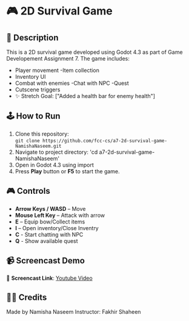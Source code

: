 # 🎮 2D Survival Game

## 🚀 Description
This is a 2D survival game developed using Godot 4.3 as part of Game Developement Assignment 7. The game includes:
- Player movement
-Item collection
- Inventory UI
- Combat with enemies
-Chat with NPC
-Quest
- Cutscene triggers
- ✨ Stretch Goal: ["Added a health bar for enemy health"]

## 🕹️ How to Run
1. Clone this repository:  
   `git clone https://github.com/fcc-cs/a7-2d-survival-game-NamishaNaseem.git`
2. Navigate to project directory:
	'cd a7-2d-survival-game-NamishaNaseem'
3. Open in Godot 4.3 using import
3. Press **Play** button or **F5** to start the game.

## 🎮 Controls
- **Arrow Keys / WASD** – Move
- **Mouse Left Key** – Attack with arrow
- **E** – Equip bow/Collect items
- **I** – Open inventory/Close Inventry
- **C** - Start chatting with NPC
- **Q** - Show available quest

## 📹 Screencast Demo
🎥 **Screencast Link**: [Youtube Video](https://youtu.be/VJdochEDYfA)

## 🧑‍💻 Credits
Made by Namisha Naseem
Instructor: Fakhir Shaheen
